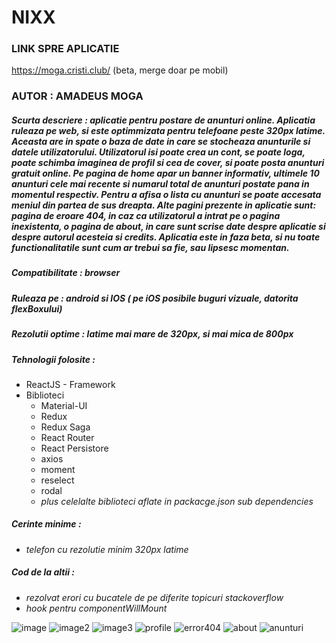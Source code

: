 # NIXX

### LINK SPRE APLICATIE

https://moga.cristi.club/ (beta, merge doar pe mobil)


### AUTOR : AMADEUS MOGA
##### Scurta descriere : aplicatie pentru postare de anunturi online. Aplicatia ruleaza pe web, si este optimmizata pentru telefoane peste 320px latime. Aceasta are in spate o baza de date in care se stocheaza anunturile si datele utilizatorului. Utilizatorul isi poate crea un cont, se poate loga, poate schimba imaginea de profil si cea de cover, si poate posta anunturi gratuit online. Pe pagina de home apar un banner informativ, ultimele 10 anunturi cele mai recente si numarul total de anunturi postate pana in momentul respectiv. Pentru a afisa o lista cu anunturi se poate accesata meniul din partea de sus dreapta. Alte pagini prezente in aplicatie sunt: pagina de eroare 404, in caz ca utilizatorul a intrat pe o pagina inexistenta, o pagina de about, in care sunt scrise date despre aplicatie si despre autorul acesteia si credits. Aplicatia este in faza beta, si nu toate functionalitatile sunt cum ar trebui sa fie, sau lipsesc momentan.
##### Compatibilitate : browser
##### Ruleaza pe : android si IOS ( pe iOS posibile buguri vizuale, datorita flexBoxului)
##### Rezolutii optime : latime mai mare de 320px, si mai mica de 800px
##### Tehnologii folosite :
  - ReactJS - Framework
  - Biblioteci
    - Material-UI
    - Redux
    - Redux Saga
    - React Router
    - React Persistore
    - axios
    - moment
    - reselect
    - rodal
    - *plus celelalte biblioteci aflate in packacge.json sub dependencies*

##### Cerinte minime :

  - *telefon cu rezolutie minim 320px latime*
  
##### Cod de la altii :

  - *rezolvat erori cu bucatele de pe diferite topicuri stackoverflow*
  - *hook pentru componentWillMount*

![image](https://github.com/hecate2k/nix/blob/master/gitImages/pic1.PNG) ![image2](https://github.com/hecate2k/nix/blob/master/gitImages/pic2.PNG) ![image3](https://github.com/hecate2k/nix/blob/master/gitImages/pic3.PNG) ![profile](https://github.com/hecate2k/nix/blob/master/gitImages/profil.PNG) ![error404](https://github.com/hecate2k/nix/blob/master/gitImages/error404.PNG) ![about](https://github.com/hecate2k/nix/blob/master/gitImages/about.PNG) ![anunturi](https://github.com/hecate2k/nix/blob/master/gitImages/anunturi.PNG)
